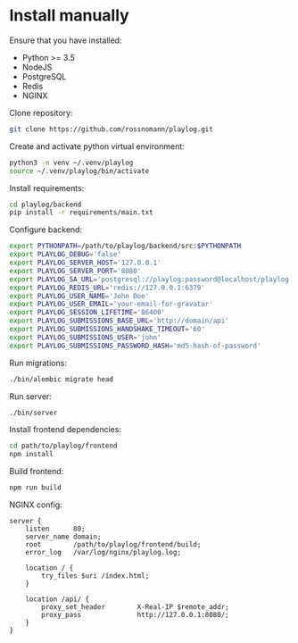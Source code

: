 # Install manually

Ensure that you have installed:

- Python >= 3.5
- NodeJS
- PostgreSQL
- Redis
- NGINX

Clone repository:

```sh
git clone https://github.com/rossnomann/playlog.git
```

Create and activate python virtual environment:

```sh
python3 -m venv ~/.venv/playlog
source ~/.venv/playlog/bin/activate
```

Install requirements:

```sh
cd playlog/backend
pip install -r requirements/main.txt
```

Configure backend:

```sh
export PYTHONPATH=/path/to/playlog/backend/src:$PYTHONPATH
export PLAYLOG_DEBUG='false'
export PLAYLOG_SERVER_HOST='127.0.0.1'
export PLAYLOG_SERVER_PORT='8080'
export PLAYLOG_SA_URL='postgresql://playlog:password@localhost/playlog'
export PLAYLOG_REDIS_URL='redis://127.0.0.1:6379'
export PLAYLOG_USER_NAME='John Doe'
export PLAYLOG_USER_EMAIL='your-email-for-gravatar'
export PLAYLOG_SESSION_LIFETIME='86400'
export PLAYLOG_SUBMISSIONS_BASE_URL='http://domain/api'
export PLAYLOG_SUBMISSIONS_HANDSHAKE_TIMEOUT='60'
export PLAYLOG_SUBMISSIONS_USER='john'
export PLAYLOG_SUBMISSIONS_PASSWORD_HASH='md5-hash-of-password'
```

Run migrations:

```sh
./bin/alembic migrate head
```

Run server:

```sh
./bin/server
```

Install frontend dependencies:

```sh
cd path/to/playlog/frontend
npm install
```

Build frontend:

```sh
npm run build
```

NGINX config:

```nginx
server {
    listen      80;
    server_name domain;
    root        /path/to/playlog/frontend/build;
    error_log   /var/log/nginx/playlog.log;

    location / {
        try_files $uri /index.html;
    }

    location /api/ {
        proxy_set_header        X-Real-IP $remote_addr;
        proxy_pass              http://127.0.0.1:8080/;
    }
}

```
